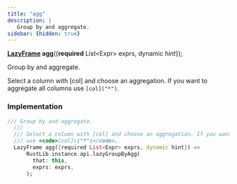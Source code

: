 ```yaml
---
title: "agg"
description: |
   Group by and aggregate.
sidebar: {hidden: true}
---
```

<span class="dart-code"><strong>[LazyFrame] agg</strong>({<span class="nobr"><strong>required</strong> List&lt;Expr&gt; exprs</span>, <span class="nobr">dynamic <i>hint</i></span>});</span>

 Group by and aggregate.

 Select a column with [col] and choose an aggregation. If you want to aggregate all columns
 use <code>[col]\("*")</code>.
### Implementation
```dart
/// Group by and aggregate.
  ///
  /// Select a column with [col] and choose an aggregation. If you want to aggregate all columns
  /// use <code>[col]\("*")</code>.
  LazyFrame agg({required List<Expr> exprs, dynamic hint}) =>
      RustLib.instance.api.lazyGroupByAgg(
        that: this,
        exprs: exprs,
      );
```

[LazyFrame]: /reference/classes/lazyframe/